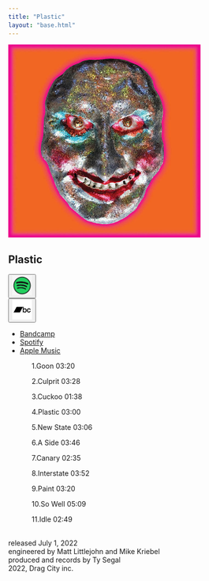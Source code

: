 ```yaml
---
title: "Plastic"
layout: "base.html"
---
```

<section class="album-cover">
    <a href="/albums/plastic/" class="card">
        <div class="content">
            <img src="/assets/images/plastic.jpg" alt="plastic" height="390" width="390"></img>
            <div class="card-body">
            </div>
        </div>
    </a>
</section>
<section class="main-section">
    <div class="album-title">
        <h1>Plastic</h1>
    </div>
    <div class="button-container">
        <!-- <div id="buy-toggle-button">
            <button><a href="https://oogbogo.bandcamp.com/merch">Buy</a></button>
        </div> -->
        <di>
            <button><a href="https://open.spotify.com/artist/3gcJTounp4NCELEkzR8oI1">
            <img src="/assets/images/spotify.png" alt="spotify" height="40" width="40"></img></a></button>
        </div>
        <div>
            <button><a href="https://oogbogo.bandcamp.com/album/plastic">
            <img src="/assets/images/bandcamp.png" alt="bandcamp" height="40" width="40"></img></a></button>
        </div>
    </div>
    <div class="stream-navbar">
        <ul>
            <li><a href="https://oogbogo.bandcamp.com/album/plastic">Bandcamp</a></li>
            <li><a href="https://open.spotify.com/album/4BdqBu23DHUReIb4qwxUYR">Spotify</a></li>
            <li><a href="https://music.apple.com/gb/album/plastic/1620579604">Apple Music</a></li>
        </ul>
    </div>
    <div class="track-listing-container">
        <ul>
            <ol>1.Goon 03:20</ol>
            <ol>2.Culprit 03:28</ol>
            <ol>3.Cuckoo 01:38</ol>
            <ol>4.Plastic 03:00</ol>
            <ol>5.New State 03:06</ol>
            <ol>6.A Side 03:46</ol>
            <ol>7.Canary 02:35</ol>
            <ol>8.Interstate 03:52</ol>
            <ol>9.Paint 03:20</ol>
            <ol>10.So Well 05:09</ol>
            <ol>11.Idle 02:49</ol>
        </ul>
    </div>
    <div class="credits">
        <br>released July 1, 2022
        <br>engineered by Matt Littlejohn and Mike Kriebel
        <br>produced and records by Ty Segal
        <br>2022, Drag City inc.
    </div>
</section>
    
